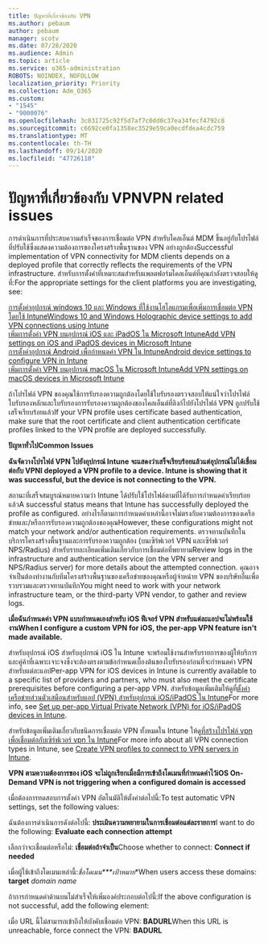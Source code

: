 ```yaml
---
title: ปัญหาที่เกี่ยวข้องกับ VPN
ms.author: pebaum
author: pebaum
manager: scotv
ms.date: 07/28/2020
ms.audience: Admin
ms.topic: article
ms.service: o365-administration
ROBOTS: NOINDEX, NOFOLLOW
localization_priority: Priority
ms.collection: Adm_O365
ms.custom:
- "1545"
- "9000076"
ms.openlocfilehash: 3c031725c92f5d7af7c0dd0c37ea34fecf4792c8
ms.sourcegitcommit: c6692ce0fa1358ec3529e59ca0ecdfdea4cdc759
ms.translationtype: MT
ms.contentlocale: th-TH
ms.lasthandoff: 09/14/2020
ms.locfileid: "47726110"
---
```

# <a name="vpn-related-issues"></a><span data-ttu-id="0adf9-102">ปัญหาที่เกี่ยวข้องกับ VPN</span><span class="sxs-lookup"><span data-stu-id="0adf9-102">VPN related issues</span></span>

<span data-ttu-id="0adf9-103">การดำเนินการที่ประสบความสำเร็จของการเชื่อมต่อ VPN สำหรับไคลเอ็นต์ MDM ขึ้นอยู่กับโปรไฟล์ที่ปรับใช้ซึ่งแสดงความต้องการของโครงสร้างพื้นฐานของ VPN อย่างถูกต้อง</span><span class="sxs-lookup"><span data-stu-id="0adf9-103">Successful implementation of VPN connectivity for MDM clients depends on a deployed profile that correctly reflects the requirements of the VPN infrastructure.</span></span> <span data-ttu-id="0adf9-104">สำหรับการตั้งค่าที่เหมาะสมสำหรับแพลตฟอร์มไคลเอ็นต์ที่คุณกำลังตรวจสอบให้ดูที่:</span><span class="sxs-lookup"><span data-stu-id="0adf9-104">For the appropriate settings for the client platforms you are investigating, see:</span></span> 

[<span data-ttu-id="0adf9-105">การตั้งค่าอุปกรณ์ windows 10 และ Windows ที่ใช้งานโฮโลแกรมเพื่อเพิ่มการเชื่อมต่อ VPN โดยใช้ Intune</span><span class="sxs-lookup"><span data-stu-id="0adf9-105">Windows 10 and Windows Holographic device settings to add VPN connections using Intune</span></span>](https://docs.microsoft.com/intune/vpn-settings-windows-10)  
[<span data-ttu-id="0adf9-106">เพิ่มการตั้งค่า VPN บนอุปกรณ์ iOS และ iPadOS ใน Microsoft Intune</span><span class="sxs-lookup"><span data-stu-id="0adf9-106">Add VPN settings on iOS and iPadOS devices in Microsoft Intune</span></span>](https://docs.microsoft.com/intune/vpn-settings-ios)  
[<span data-ttu-id="0adf9-107">การตั้งค่าอุปกรณ์ Android เพื่อกำหนดค่า VPN ใน Intune</span><span class="sxs-lookup"><span data-stu-id="0adf9-107">Android device settings to configure VPN in Intune</span></span>](https://docs.microsoft.com/intune/vpn-settings-android)  
[<span data-ttu-id="0adf9-108">เพิ่มการตั้งค่า VPN บนอุปกรณ์ macOS ใน Microsoft Intune</span><span class="sxs-lookup"><span data-stu-id="0adf9-108">Add VPN settings on macOS devices in Microsoft Intune</span></span>](https://docs.microsoft.com/mem/intune/configuration/vpn-settings-macos)

<span data-ttu-id="0adf9-109">ถ้าโปรไฟล์ VPN ของคุณใช้การรับรองความถูกต้องโดยใช้ใบรับรองตรวจสอบให้แน่ใจว่าโปรไฟล์ใบรับรองหลักและใบรับรองการรับรองความถูกต้องของไคลเอ็นต์ที่ลิงก์ไปยังโปรไฟล์ VPN ถูกปรับใช้เสร็จเรียบร้อยแล้ว</span><span class="sxs-lookup"><span data-stu-id="0adf9-109">If your VPN profile uses certificate based authentication, make sure that the root certificate and client authentication certificate profiles linked to the VPN profile are deployed successfully.</span></span>

<span data-ttu-id="0adf9-110">**ปัญหาทั่วไป**</span><span class="sxs-lookup"><span data-stu-id="0adf9-110">**Common Issues**</span></span>

<span data-ttu-id="0adf9-111">**ฉันจัดวางโปรไฟล์ VPN ไปยังอุปกรณ์ Intune จะแสดงว่าเสร็จเรียบร้อยแล้วแต่อุปกรณ์ไม่ได้เชื่อมต่อกับ VPN**</span><span class="sxs-lookup"><span data-stu-id="0adf9-111">**I deployed a VPN profile to a device. Intune is showing that it was successful, but the device is not connecting to the VPN.**</span></span>

<span data-ttu-id="0adf9-112">สถานะที่เสร็จสมบูรณ์หมายความว่า Intune ได้ปรับใช้โปรไฟล์ตามที่ได้รับการกำหนดค่าเรียบร้อยแล้ว</span><span class="sxs-lookup"><span data-stu-id="0adf9-112">A successful status means that Intune has successfully deployed the profile as configured.</span></span> <span data-ttu-id="0adf9-113">อย่างไรก็ตามการกำหนดค่าเหล่านี้อาจไม่ตรงกับความต้องการของเครือข่ายและ/หรือการรับรองความถูกต้องของคุณ</span><span class="sxs-lookup"><span data-stu-id="0adf9-113">However, these configurations might not match your network and/or authentication requirements.</span></span> <span data-ttu-id="0adf9-114">ตรวจทานบันทึกในบริการโครงสร้างพื้นฐานและการรับรองความถูกต้อง (บนเซิร์ฟเวอร์ VPN และเซิร์ฟเวอร์ NPS/Radius) สำหรับรายละเอียดเพิ่มเติมเกี่ยวกับการเชื่อมต่อที่พยายาม</span><span class="sxs-lookup"><span data-stu-id="0adf9-114">Review logs in the infrastructure and authentication service (on the VPN server and NPS/Radius server) for more details about the attempted connection.</span></span> <span data-ttu-id="0adf9-115">คุณอาจจำเป็นต้องทำงานกับทีมโครงสร้างพื้นฐานของเครือข่ายของคุณหรือผู้จำหน่าย VPN ของบริษัทอื่นเพื่อรวบรวมและตรวจทานบันทึก</span><span class="sxs-lookup"><span data-stu-id="0adf9-115">You might need to work with your network infrastructure team, or the third-party VPN vendor, to gather and review logs.</span></span>

<span data-ttu-id="0adf9-116">**เมื่อฉันกำหนดค่า VPN แบบกำหนดเองสำหรับ iOS ฟีเจอร์ VPN สำหรับแต่ละแอปจะไม่พร้อมใช้งาน**</span><span class="sxs-lookup"><span data-stu-id="0adf9-116">**When I configure a custom VPN for iOS, the per-app VPN feature isn't made available.**</span></span>

<span data-ttu-id="0adf9-117">สำหรับอุปกรณ์ iOS สำหรับอุปกรณ์ iOS ใน Intune จะพร้อมใช้งานสำหรับรายการของผู้ให้บริการและคู่ค้าที่เฉพาะเจาะจงซึ่งจะต้องตรงตามข้อกำหนดเบื้องต้นของใบรับรองก่อนที่จะกำหนดค่า VPN สำหรับแต่ละแอป</span><span class="sxs-lookup"><span data-stu-id="0adf9-117">Per-app VPN for iOS devices in Intune is currently available to a specific list of providers and partners, who must also meet the certificate prerequisites before configuring a per-app VPN.</span></span> <span data-ttu-id="0adf9-118">สำหรับข้อมูลเพิ่มเติมให้ดูที่[ตั้งค่าเครือข่ายส่วนตัวเสมือนสำหรับแอป (VPN) สำหรับอุปกรณ์ iOS/iPadOS ใน Intune](https://docs.microsoft.com/intune/vpn-setting-configure-per-app)</span><span class="sxs-lookup"><span data-stu-id="0adf9-118">For more info, see [Set up per-app Virtual Private Network (VPN) for iOS/iPadOS devices in Intune](https://docs.microsoft.com/intune/vpn-setting-configure-per-app).</span></span> 

<span data-ttu-id="0adf9-119">สำหรับข้อมูลเพิ่มเติมเกี่ยวกับชนิดการเชื่อมต่อ VPN ทั้งหมดใน Intune ให้ดู[ที่สร้างโปรไฟล์ vpn เพื่อเชื่อมต่อกับเซิร์ฟเวอร์ vpn ใน Intune](https://docs.microsoft.com/intune/vpn-settings-configure)</span><span class="sxs-lookup"><span data-stu-id="0adf9-119">For more info about all VPN connection types in Intune, see [Create VPN profiles to connect to VPN servers in Intune](https://docs.microsoft.com/intune/vpn-settings-configure).</span></span>  

<span data-ttu-id="0adf9-120">**VPN ตามความต้องการของ iOS จะไม่ถูกเรียกเมื่อมีการเข้าถึงโดเมนที่กำหนดค่าไว้**</span><span class="sxs-lookup"><span data-stu-id="0adf9-120">**iOS On-Demand VPN is not triggering when a configured domain is accessed**</span></span>

<span data-ttu-id="0adf9-121">เมื่อต้องการทดสอบการตั้งค่า VPN อัตโนมัติให้ตั้งค่าต่อไปนี้:</span><span class="sxs-lookup"><span data-stu-id="0adf9-121">To test automatic VPN settings, set the following values:</span></span>

<span data-ttu-id="0adf9-122">ฉันต้องการดำเนินการดังต่อไปนี้: **ประเมินความพยายามในการเชื่อมต่อแต่ละรายการ**</span><span class="sxs-lookup"><span data-stu-id="0adf9-122">I want to do the following: **Evaluate each connection attempt**</span></span> 

<span data-ttu-id="0adf9-123">เลือกว่าจะเชื่อมต่อหรือไม่: **เชื่อมต่อถ้าจำเป็น**</span><span class="sxs-lookup"><span data-stu-id="0adf9-123">Choose whether to connect: **Connect if needed**</span></span>

<span data-ttu-id="0adf9-124">เมื่อผู้ใช้เข้าถึงโดเมนเหล่านี้:*ชื่อโดเมน\*\*\*เป้าหมาย*\*</span><span class="sxs-lookup"><span data-stu-id="0adf9-124">When users access these domains: **target** *domain name*</span></span>

<span data-ttu-id="0adf9-125">ถ้าการกำหนดค่าด้านบนไม่สำเร็จให้เพิ่มองค์ประกอบต่อไปนี้:</span><span class="sxs-lookup"><span data-stu-id="0adf9-125">If the above configuration is not successful, add the following element:</span></span>

<span data-ttu-id="0adf9-126">เมื่อ URL นี้ไม่สามารถเข้าถึงให้บังคับเชื่อมต่อ VPN: **BADURL**</span><span class="sxs-lookup"><span data-stu-id="0adf9-126">When this URL is unreachable, force connect the VPN: **BADURL**</span></span>